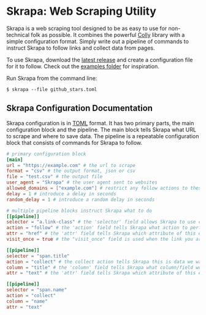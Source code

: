 # Skrapa: Web Scraping Utility

Skrapa is a web scraping tool designed to be as easy to use for non-technical folk as possible. It combines the powerful [Colly](http://go-colly.org/) library with a simple configuration format. Simply write out a pipeline of commands to instruct Skrapa to follow links and collect data from pages.

To use Skrapa, download the [latest release](https://github.com/david-torres/skrapa/releases) and create a configuration file for it to follow. Check out the [examples folder](https://github.com/david-torres/skrapa/tree/master/examples) for inspiration.

Run Skrapa from the command line:

    $ skrapa --file github_stars.toml

## Skrapa Configuration Documentation

Skrapa configuration is in [TOML](https://github.com/toml-lang/toml#toml) format. It has two primary parts, the main configuration block and the pipeline. The main block tells Skrapa what URL to scrape and where to save data. The pipeline is a repeatable configuration block that consists of commands for Skrapa to follow.

```toml
# primary configuration block
[main]
url = "https://example.com" # the url to scrape
format = "csv" # the output format, json or csv
file = "test.csv" # the output file
user_agent = "Skrapa" # the user agent sent to websites
allowed_domains = ["example.com"] # restrict any follow actions to these domains
delay = 1 # introduce a delay in seconds
random_delay = 1 # introduce a random delay in seconds

# multiple pipeline blocks instruct Skrapa what to do
[[pipeline]]
selector = "a.link-class" # the 'selector' field allows Skrapa to use css selectors to find elements
action = "follow" # the 'action' field tells Skrapa what action to perform, in this case, follow a link
attr = "href" # the 'attr' field tells Skrapa which attribute of this element to use as a url to follow
visit_once = true # the "visit_once" field is used when the link you are following could appear again on subsequent pages, triggering a looping pipeline, this flag instructs Skrapa to only visit a given URL once

[[pipeline]]
selector = "span.title"
action = "collect" # the collect action tells Skrapa this is data we want to save
column = "title" # the 'column' field tells Skrapa what column/field we should save this data under
attr = "text" # the 'attr' field tells Skrapa which attribute of this element we want to save

[[pipeline]]
selector = "span.name"
action = "collect"
column = "name"
attr = "text"
```
